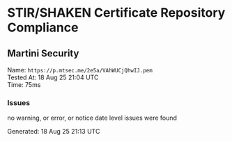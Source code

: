 # STIR/SHAKEN Certificate Repository Compliance

## Martini Security

Name: `https://p.mtsec.me/2e5a/VAhWUCjQhwIJ.pem`\
Tested At: 18 Aug 25 21:04 UTC\
Time: 75ms

### Issues

no warning, or error, or notice date level issues were found

Generated: 18 Aug 25 21:13 UTC